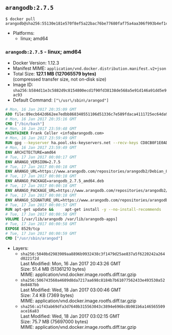 ## `arangodb:2.7.5`

```console
$ docker pull arangodb@sha256:55130e181e570f8ef5a22bac76be77680faf75a4aa306f993b4ef1c37bd55a32
```

-	Platforms:
	-	linux; amd64

### `arangodb:2.7.5` - linux; amd64

-	Docker Version: 1.12.3
-	Manifest MIME: `application/vnd.docker.distribution.manifest.v2+json`
-	Total Size: **127.1 MB (127065579 bytes)**  
	(compressed transfer size, not on-disk size)
-	Image ID: `sha256:b584d11e3c5882d9c8154800ecd1f90fd38138de568a5e91d146a91dd5e9ac93`
-	Default Command: `["\/usr\/sbin\/arangod"]`

```dockerfile
# Mon, 16 Jan 2017 20:35:09 GMT
ADD file:89ecb642d662ee7edbb868340551106d51336c7e589fdaca4111725ec64da957 in / 
# Mon, 16 Jan 2017 20:35:16 GMT
CMD ["/bin/bash"]
# Mon, 16 Jan 2017 23:59:48 GMT
MAINTAINER Frank Celler <info@arangodb.com>
# Mon, 16 Jan 2017 23:59:49 GMT
RUN gpg --keyserver ha.pool.sks-keyservers.net --recv-keys CD8CB0F1E0AD5B52E93F41E7EA93F5E56E751E9B
# Mon, 16 Jan 2017 23:59:49 GMT
ENV ARCHITECTURE=amd64
# Tue, 17 Jan 2017 00:00:17 GMT
ENV ARANGO_VERSION=2.7.5
# Tue, 17 Jan 2017 00:00:18 GMT
ENV ARANGO_URL=https://www.arangodb.com/repositories/arangodb2/Debian_8.0
# Tue, 17 Jan 2017 00:00:18 GMT
ENV ARANGO_PACKAGE=arangodb_2.7.5_amd64.deb
# Tue, 17 Jan 2017 00:00:18 GMT
ENV ARANGO_PACKAGE_URL=https://www.arangodb.com/repositories/arangodb2/Debian_8.0/amd64/arangodb_2.7.5_amd64.deb
# Tue, 17 Jan 2017 00:00:18 GMT
ENV ARANGO_SIGNATURE_URL=https://www.arangodb.com/repositories/arangodb2/Debian_8.0/amd64/arangodb_2.7.5_amd64.deb.asc
# Tue, 17 Jan 2017 00:00:57 GMT
RUN apt-get update &&     apt-get install -y --no-install-recommends         libgoogle-perftools4         ca-certificates         wget     &&     rm -rf /var/lib/apt/lists/* &&     wget ${ARANGO_SIGNATURE_URL} &&           wget ${ARANGO_PACKAGE_URL} &&             gpg --verify ${ARANGO_PACKAGE}.asc &&     dpkg -i ${ARANGO_PACKAGE} &&     sed -ri         -e 's!127\.0\.0\.1!0.0.0.0!g'         -e 's!^(file\s*=).*!\1 -!'         /etc/arangodb/arangod.conf     &&     apt-get purge -y --auto-remove ca-certificates wget &&     rm -f ${ARANGO_PACKAGE}*
# Tue, 17 Jan 2017 00:00:58 GMT
VOLUME [/var/lib/arangodb /var/lib/arangodb-apps]
# Tue, 17 Jan 2017 00:00:58 GMT
EXPOSE 8529/tcp
# Tue, 17 Jan 2017 00:00:59 GMT
CMD ["/usr/sbin/arangod"]
```

-	Layers:
	-	`sha256:5040bd2983909aa8896b9932438c3f1479d25ae837a5f6220242a264d0221f2d`  
		Last Modified: Mon, 16 Jan 2017 20:43:26 GMT  
		Size: 51.4 MB (51361210 bytes)  
		MIME: application/vnd.docker.image.rootfs.diff.tar.gzip
	-	`sha256:506743560a4609d8da7217aa698c8184b7b61077562433e493530a528e8487bb`  
		Last Modified: Wed, 18 Jan 2017 03:00:46 GMT  
		Size: 7.4 KB (7369 bytes)  
		MIME: application/vnd.docker.image.rootfs.diff.tar.gzip
	-	`sha256:a1f43ab69dfa3d7640b315563043c3894e696bc8b981b6a146565509ace16a83`  
		Last Modified: Wed, 18 Jan 2017 03:02:15 GMT  
		Size: 75.7 MB (75697000 bytes)  
		MIME: application/vnd.docker.image.rootfs.diff.tar.gzip
